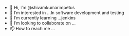 - 👋 Hi, I’m @shivamkumarimpetus
- 👀 I’m interested in ...In software development and testing
- 🌱 I’m currently learning ...jenkins
- 💞️ I’m looking to collaborate on ...
- 📫 How to reach me ...

<!---
shivamkumarimpetus/shivamkumarimpetus is a ✨ special ✨ repository because its `README.md` (this file) appears on your GitHub profile.
You can click the Preview link to take a look at your changes.
--->
